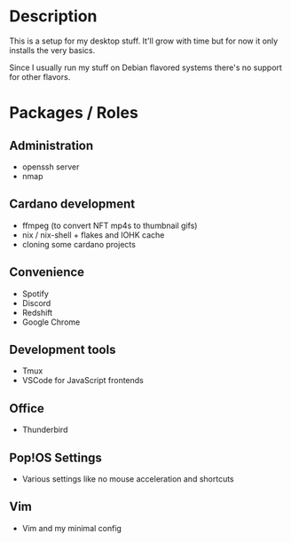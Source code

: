 # Description
This is a setup for my desktop stuff.
It'll grow with time but for now it only installs the very basics.

Since I usually run my stuff on Debian flavored systems there's no support for other flavors.


# Packages / Roles
## Administration
* openssh server
* nmap

## Cardano development
* ffmpeg (to convert NFT mp4s to thumbnail gifs)
* nix / nix-shell + flakes and IOHK cache
* cloning some cardano projects

## Convenience
* Spotify
* Discord
* Redshift
* Google Chrome

## Development tools
* Tmux
* VSCode for JavaScript frontends

## Office
* Thunderbird

## Pop!OS Settings
* Various settings like no mouse acceleration and shortcuts

## Vim
* Vim and my minimal config
